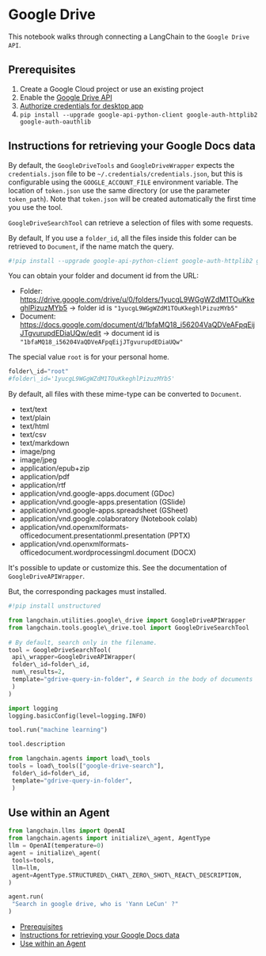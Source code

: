 # Google Drive

This notebook walks through connecting a LangChain to the `Google Drive API`.

## Prerequisites[​](#prerequisites "Direct link to Prerequisites")

1. Create a Google Cloud project or use an existing project
1. Enable the [Google Drive API](https://console.cloud.google.com/flows/enableapi?apiid=drive.googleapis.com)
1. [Authorize credentials for desktop app](https://developers.google.com/drive/api/quickstart/python#authorize_credentials_for_a_desktop_application)
1. `pip install --upgrade google-api-python-client google-auth-httplib2 google-auth-oauthlib`

## Instructions for retrieving your Google Docs data[​](#instructions-for-retrieving-your-google-docs-data "Direct link to Instructions for retrieving your Google Docs data")

By default, the `GoogleDriveTools` and `GoogleDriveWrapper` expects the `credentials.json` file to be `~/.credentials/credentials.json`, but this is configurable using the `GOOGLE_ACCOUNT_FILE` environment variable.
The location of `token.json` use the same directory (or use the parameter `token_path`). Note that `token.json` will be created automatically the first time you use the tool.

`GoogleDriveSearchTool` can retrieve a selection of files with some requests.

By default, If you use a `folder_id`, all the files inside this folder can be retrieved to `Document`, if the name match the query.

```python
#!pip install --upgrade google-api-python-client google-auth-httplib2 google-auth-oauthlib  

```

You can obtain your folder and document id from the URL:

- Folder: <https://drive.google.com/drive/u/0/folders/1yucgL9WGgWZdM1TOuKkeghlPizuzMYb5> -> folder id is `"1yucgL9WGgWZdM1TOuKkeghlPizuzMYb5"`
- Document: <https://docs.google.com/document/d/1bfaMQ18_i56204VaQDVeAFpqEijJTgvurupdEDiaUQw/edit> -> document id is `"1bfaMQ18_i56204VaQDVeAFpqEijJTgvurupdEDiaUQw"`

The special value `root` is for your personal home.

```python
folder\_id="root"  
#folder\_id='1yucgL9WGgWZdM1TOuKkeghlPizuzMYb5'  

```

By default, all files with these mime-type can be converted to `Document`.

- text/text
- text/plain
- text/html
- text/csv
- text/markdown
- image/png
- image/jpeg
- application/epub+zip
- application/pdf
- application/rtf
- application/vnd.google-apps.document (GDoc)
- application/vnd.google-apps.presentation (GSlide)
- application/vnd.google-apps.spreadsheet (GSheet)
- application/vnd.google.colaboratory (Notebook colab)
- application/vnd.openxmlformats-officedocument.presentationml.presentation (PPTX)
- application/vnd.openxmlformats-officedocument.wordprocessingml.document (DOCX)

It's possible to update or customize this. See the documentation of `GoogleDriveAPIWrapper`.

But, the corresponding packages must installed.

```python
#!pip install unstructured  

```

```python
from langchain.utilities.google\_drive import GoogleDriveAPIWrapper  
from langchain.tools.google\_drive.tool import GoogleDriveSearchTool  
  
# By default, search only in the filename.  
tool = GoogleDriveSearchTool(  
 api\_wrapper=GoogleDriveAPIWrapper(  
 folder\_id=folder\_id,  
 num\_results=2,  
 template="gdrive-query-in-folder", # Search in the body of documents  
 )  
)  

```

```python
import logging  
logging.basicConfig(level=logging.INFO)  

```

```python
tool.run("machine learning")  

```

```python
tool.description  

```

```python
from langchain.agents import load\_tools  
tools = load\_tools(["google-drive-search"],  
 folder\_id=folder\_id,  
 template="gdrive-query-in-folder",  
 )  

```

## Use within an Agent[​](#use-within-an-agent "Direct link to Use within an Agent")

```python
from langchain.llms import OpenAI  
from langchain.agents import initialize\_agent, AgentType  
llm = OpenAI(temperature=0)  
agent = initialize\_agent(  
 tools=tools,  
 llm=llm,  
 agent=AgentType.STRUCTURED\_CHAT\_ZERO\_SHOT\_REACT\_DESCRIPTION,  
)  

```

```python
agent.run(  
 "Search in google drive, who is 'Yann LeCun' ?"  
)  

```

- [Prerequisites](#prerequisites)
- [Instructions for retrieving your Google Docs data](#instructions-for-retrieving-your-google-docs-data)
- [Use within an Agent](#use-within-an-agent)
